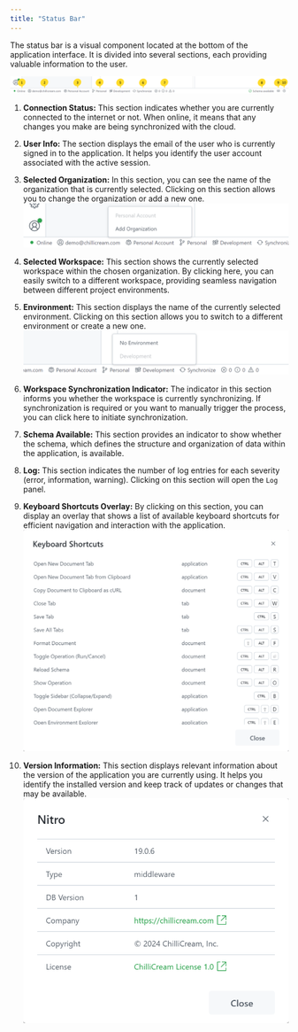 ```yaml
---
title: "Status Bar"
---
```


The status bar is a visual component located at the bottom of the application interface. It is divided into several sections, each providing valuable information to the user.

![Status Bar](./images/status-0.webp)

1. **Connection Status:** This section indicates whether you are currently connected to the internet or not. When online, it means that any changes you make are being synchronized with the cloud.

2. **User Info:** The section displays the email of the user who is currently signed in to the application. It helps you identify the user account associated with the active session.

3. **Selected Organization:** In this section, you can see the name of the organization that is currently selected. Clicking on this section allows you to change the organization or add a new one.
   ![Status Bar](./images/status-1.webp)

4. **Selected Workspace:** This section shows the currently selected workspace within the chosen organization. By clicking here, you can easily switch to a different workspace, providing seamless navigation between different project environments.

5. **Environment:** This section displays the name of the currently selected environment. Clicking on this section allows you to switch to a different environment or create a new one.
   ![Status Bar](./images/status-2.webp)

6. **Workspace Synchronization Indicator:** The indicator in this section informs you whether the workspace is currently synchronizing. If synchronization is required or you want to manually trigger the process, you can click here to initiate synchronization.

7. **Schema Available:** This section provides an indicator to show whether the schema, which defines the structure and organization of data within the application, is available.

8. **Log:** This section indicates the number of log entries for each severity (error, information, warning). Clicking on this section will open the `Log` panel.

9. **Keyboard Shortcuts Overlay:** By clicking on this section, you can display an overlay that shows a list of available keyboard shortcuts for efficient navigation and interaction with the application.
   ![Status Bar](./images/status-3.webp)

10. **Version Information:** This section displays relevant information about the version of the application you are currently using. It helps you identify the installed version and keep track of updates or changes that may be available.
   ![Status Bar](./images/status-4.webp)
